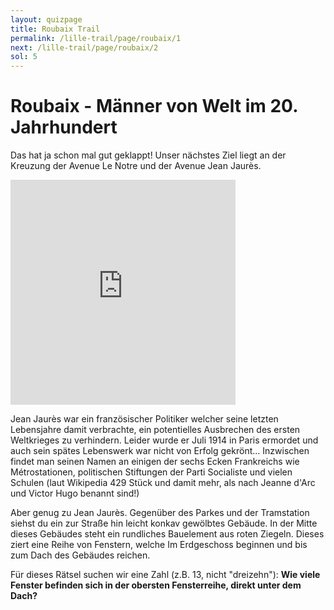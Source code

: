 ```yaml
---
layout: quizpage
title: Roubaix Trail
permalink: /lille-trail/page/roubaix/1
next: /lille-trail/page/roubaix/2
sol: 5
---
```


# Roubaix - Männer von Welt im 20. Jahrhundert

Das hat ja schon mal gut geklappt! Unser nächstes Ziel liegt an der Kreuzung der Avenue Le Notre und der Avenue Jean
Jaurès.

<iframe src="https://www.google.com/maps/embed?pb=!1m17!1m12!1m3!1d2484.6702712867313!2d3.1663461831903312!3d50.68092444166143!2m3!1f0!2f0!3f0!3m2!1i1024!2i768!4f13.1!3m2!1m1!2zNTDCsDQwJzUxLjIiTiAzwrAwOSc1OS4zIkU!5e0!3m2!1sfr!2sch!4v1725185089418!5m2!1sfr!2sch" width="360" height="360" style="border:0;" allowfullscreen="" loading="lazy" referrerpolicy="no-referrer-when-downgrade"></iframe><br>

Jean Jaurès war ein französischer Politiker welcher seine letzten Lebensjahre damit verbrachte, ein potentielles
Ausbrechen des ersten Weltkrieges zu verhindern. Leider wurde er Juli 1914 in Paris ermordet und auch sein spätes
Lebenswerk war nicht von Erfolg gekrönt... Inzwischen findet man seinen Namen an einigen der sechs Ecken Frankreichs wie
Métrostationen, politischen Stiftungen der Parti Socialiste und vielen Schulen (laut Wikipedia 429 Stück und damit mehr,
als nach Jeanne d'Arc und Victor Hugo benannt sind!)

Aber genug zu Jean Jaurès. Gegenüber des Parkes und der Tramstation siehst du ein zur Straße hin leicht konkav gewölbtes
Gebäude. In der Mitte dieses Gebäudes steht ein rundliches Bauelement aus roten Ziegeln. Dieses ziert eine Reihe von
Fenstern, welche Im Erdgeschoss beginnen und bis zum Dach des Gebäudes reichen.

Für dieses Rätsel suchen wir eine Zahl (z.B. 13, nicht "dreizehn"): **Wie viele Fenster befinden sich in der obersten
Fensterreihe, direkt unter dem Dach?**
